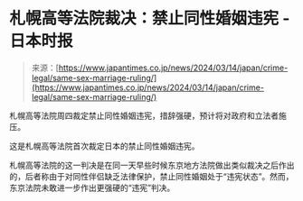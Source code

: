 <!--yml

category: 未分类

date: 2024-05-27 14:55:45

-->

# 札幌高等法院裁决：禁止同性婚姻违宪 - 日本时报

> 来源：[https://www.japantimes.co.jp/news/2024/03/14/japan/crime-legal/same-sex-marriage-ruling/](https://www.japantimes.co.jp/news/2024/03/14/japan/crime-legal/same-sex-marriage-ruling/)

札幌高等法院周四裁定禁止同性婚姻违宪，措辞强硬，预计将对政府和立法者施压。

这是札幌高等法院首次裁定日本的禁止同性婚姻违宪。

札幌高等法院的这一判决是在同一天早些时候东京地方法院做出类似裁决之后作出的，后者称由于对同性伴侣缺乏法律保护，禁止同性婚姻处于“违宪状态”。然而，东京法院未敢进一步作出更强硬的“违宪”判决。
